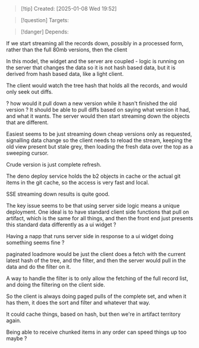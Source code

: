 
>[!tip] Created: [2025-01-08 Wed 19:52]

>[!question] Targets: 

>[!danger] Depends: 

If we start streaming all the records down, possibly in a processed form, rather than the full 80mb versions, then the client

In this model, the widget and the server are coupled - logic is running on the server that changes the data so it is not hash based data, but it is derived from hash based data, like a light client.

The client would watch the tree hash that holds all the records, and would only seek out diffs.

? how would it pull down a new version while it hasn't finished the old version ?
It should be able to pull diffs based on saying what version it had, and what it wants.  The server would then start streaming down the objects that are different.

Easiest seems to be just streaming down cheap versions only as requested, signalling data change so the client needs to reload the stream, keeping the old view present but stale grey, then loading the fresh data over the top as a sweeping cursor.

Crude version is just complete refresh.

The deno deploy service holds the b2 objects in cache or the actual git items in the git cache, so the access is very fast and local.

SSE streaming down results is quite good.

The key issue seems to be that using server side logic means a unique deployment.  One ideal is to have standard client side functions that pull on artifact, which is the same for all things, and then the front end just presents this standard data differently as a ui widget ?

Having a napp that runs server side in response to a ui widget doing something seems fine ?

paginated loadmore would be just the client does a fetch with the current latest hash of the tree, and the filter, and then the server would pull in the data and do the filter on it.

A way to handle the filter is to only allow the fetching of the full record list, and doing the filtering on the client side.

So the client is always doing paged pulls of the complete set, and when it has them, it does the sort and filter and whatever that way.  

It could cache things, based on hash, but then we're in artifact territory again.

Being able to receive chunked items in any order can speed things up too maybe ?